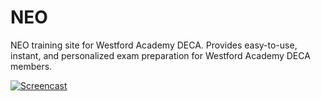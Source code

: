 # NEO
NEO training site for Westford Academy DECA. Provides easy-to-use, instant, and personalized exam preparation for Westford Academy DECA members.

[![Screencast](https://img.youtube.com/vi/X2djPPwWnNo/0.jpg)](https://www.youtube.com/watch?v=X2djPPwWnNo) 
